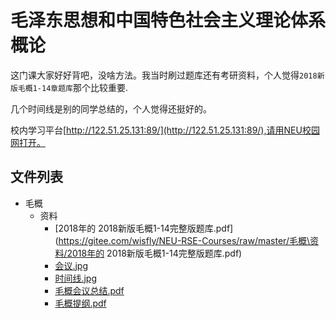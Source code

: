 # 毛泽东思想和中国特色社会主义理论体系概论
这门课大家好好背吧，没啥方法。我当时刷过题库还有考研资料，个人觉得`2018新版毛概1-14章题库`那个比较重要.

几个时间线是别的同学总结的，个人觉得还挺好的。

校内学习平台[http://122.51.25.131:89/](http://122.51.25.131:89/),请用NEU校园网打开。 


## 文件列表

- 毛概
    - 资料
        - [2018年的 2018新版毛概1-14完整版题库.pdf](https://gitee.com/wisfly/NEU-RSE-Courses/raw/master/毛概\资料/2018年的 2018新版毛概1-14完整版题库.pdf)
        - [会议.jpg](https://gitee.com/wisfly/NEU-RSE-Courses/raw/master/毛概\资料/会议.jpg)
        - [时间线.jpg](https://gitee.com/wisfly/NEU-RSE-Courses/raw/master/毛概\资料/时间线.jpg)
        - [毛概会议总结.pdf](https://gitee.com/wisfly/NEU-RSE-Courses/raw/master/毛概\资料/毛概会议总结.pdf)
        - [毛概提纲.pdf](https://gitee.com/wisfly/NEU-RSE-Courses/raw/master/毛概\资料/毛概提纲.pdf)
